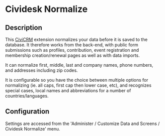 # Cividesk Normalize

## Description

This [CiviCRM](https://www.civicrm.org) extension normalizes your data before it is saved to the database. It therefore works from the back-end, with public form submissions such as profiles, contribution, event registration and membership creation/renewal pages as well as with data imports.

It can normalize first, middle, last and company names, phone numbers, and addresses including zip codes.

It is configurable so you have the choice between multiple options for normalizing (ie. all caps, first cap then lower case, etc), and recognizes special cases, local names and abbreviations for a number of countries/languages.

## Configuration

Settings are accessed from the 'Administer / Customize Data and Screens / Cividesk Normalize' menu.
